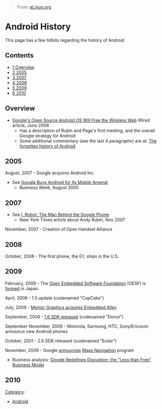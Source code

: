 > From: [eLinux.org](http://eLinux.org/Android_History "http://eLinux.org/Android_History")


# Android History



This page has a few tidbits regarding the history of Android

## Contents

-   [1 Overview](#overview)
-   [2 2005](#2005)
-   [3 2007](#2007)
-   [4 2008](#2008)
-   [5 2009](#2009)
-   [6 2010](#2010)

## Overview

-   [Google's Open Source Android OS Will Free the Wireless
    Web](http//www-wired-com/techbiz/media/magazine/16-07/ff-android?currentPage=all)
    Wired article, June 2008
    -   Has a description of Rubin and Page's first meeting, and the
        overall Google strategy for Android
    -   Some additional commentary (see the last 4 paragraphs) are at:
        [The forgotten history of
        Android](http//news-netapex-org/?page-id=463)

## 2005

August, 2007 - Google acquires Android Inc.

-   See [Google Buys Android for Its Mobile
    Arsenal](http//www-businessweek.com/technology/content/aug2005/tc20050817-0949-tc024-htm)
    - Business Week, August 2005

## 2007

-   See [I, Robot: The Man Behind the Google
    Phone](http//www-nytimes.com/2007/11/04/technology/04google-html?-r=1)
    - New York Times article about Andy Rubin, Nov 2007

November, 2007 - Creation of Open Handset Alliance

## 2008

October, 2008 - The first phone, the G1, ships in the U.S.

## 2009

February, 2009 - The [Open Embedded Software
Foundation](http//www-oesf-org/) (OESF) is
[formed](http//techon-nikkeibp.co-jp/english/NEWS-EN/20090325/167661/)
in Japan.

April, 2009 - 1.5 update (codenamed "CupCake")

July, 2009 - [Mentor Graphics acquires Embedded
Alley](http//www-linuxfordevices-com/c/a/News/Mentor-Graphics-acquires-Embedded-Alley/)

September, 2009 - [1.6 SDK
released](http//www-androidcentral-com/android-donut-16-sdk-released-possibly-coming-users-next-month)
(codenamed "Donut")

September-November, 2009 - Motorola, Samsung, HTC, Sony/Ericsson
announce new Android phones

October, 2001 - 2.0 SDK released (codenamed "Eclair")

November, 2009 - Google
[announces](http//googleblog-blogspot.com/2009/10/announcing-google-maps-navigation-for-html)
[Maps
Navigation](http//www-google.com/mobile/navigation/index-html#p=default)
program

-   Business analysis: [Google Redefines Disruption: the "Less than
    Free" Business
    Model](http//abovethecrowd-com/2009/10-/google-redefines-disruption-the-%E2%80%9Cless-than-free%E2%80%9D-business-model/)

## 2010


[Category](http://eLinux.org/SpecialCategories "Special:Categories"):

-   [Android](http://eLinux.org/CategoryAndroid "Category:Android")

